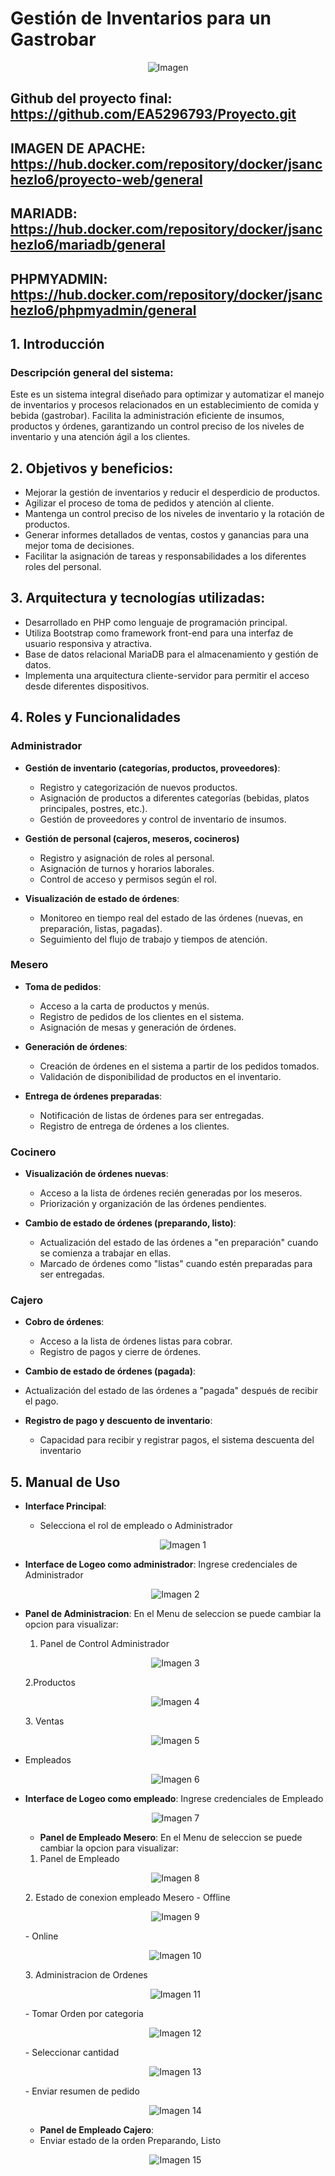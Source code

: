 # Gestión de Inventarios para un Gastrobar
<p align="center"><img src="Imagenes/Bar2.jpg" alt="Imagen"></p>


## Github del proyecto final: https://github.com/EA5296793/Proyecto.git

## IMAGEN DE APACHE: https://hub.docker.com/repository/docker/jsanchezlo6/proyecto-web/general


## MARIADB:  https://hub.docker.com/repository/docker/jsanchezlo6/mariadb/general


## PHPMYADMIN:   https://hub.docker.com/repository/docker/jsanchezlo6/phpmyadmin/general

## 1. Introducción
### Descripción general del sistema: 
Este es un sistema integral diseñado para optimizar y automatizar el manejo de inventarios y procesos relacionados en un establecimiento de comida y bebida (gastrobar). Facilita la administración eficiente de insumos, productos y órdenes, garantizando un control preciso de los niveles de inventario y una atención ágil a los clientes.

## 2. Objetivos y beneficios:
- Mejorar la gestión de inventarios y reducir el desperdicio de productos.
- Agilizar el proceso de toma de pedidos y atención al cliente.
- Mantenga un control preciso de los niveles de inventario y la rotación de productos.
- Generar informes detallados de ventas, costos y ganancias para una mejor toma de decisiones.
- Facilitar la asignación de tareas y responsabilidades a los diferentes roles del personal.

## 3. Arquitectura y tecnologías utilizadas:
- Desarrollado en PHP como lenguaje de programación principal.
- Utiliza Bootstrap como framework front-end para una interfaz de usuario responsiva y atractiva.
- Base de datos relacional MariaDB para el almacenamiento y gestión de datos.
- Implementa una arquitectura cliente-servidor para permitir el acceso desde diferentes dispositivos.
  
## 4. Roles y Funcionalidades
### Administrador
- **Gestión de inventario (categorías, productos, proveedores)**:
  - Registro y categorización de nuevos productos.
  - Asignación de productos a diferentes categorías (bebidas, platos principales, postres, etc.).
  - Gestión de proveedores y control de inventario de insumos.
  
- **Gestión de personal (cajeros, meseros, cocineros)**
  - Registro y asignación de roles al personal.
  - Asignación de turnos y horarios laborales.
  - Control de acceso y permisos según el rol.
  
- **Visualización de estado de órdenes**:
  - Monitoreo en tiempo real del estado de las órdenes (nuevas, en preparación, listas, pagadas).
  - Seguimiento del flujo de trabajo y tiempos de atención.
  
### Mesero
- **Toma de pedidos**:
  - Acceso a la carta de productos y menús.
  - Registro de pedidos de los clientes en el sistema.
  - Asignación de mesas y generación de órdenes.
  
- **Generación de órdenes**:
  - Creación de órdenes en el sistema a partir de los pedidos tomados.
  - Validación de disponibilidad de productos en el inventario.

- **Entrega de órdenes preparadas**: 
  - Notificación de listas de órdenes para ser entregadas.
  - Registro de entrega de órdenes a los clientes.

### Cocinero
- **Visualización de órdenes nuevas**:
  - Acceso a la lista de órdenes recién generadas por los meseros.
  - Priorización y organización de las órdenes pendientes.
  
- **Cambio de estado de órdenes (preparando, listo)**:
  - Actualización del estado de las órdenes a "en preparación" cuando se comienza a trabajar en ellas.
  - Marcado de órdenes como "listas" cuando estén preparadas para ser entregadas.

### Cajero
- **Cobro de órdenes**:
  - Acceso a la lista de órdenes listas para cobrar.
  - Registro de pagos y cierre de órdenes.
  
- **Cambio de estado de órdenes (pagada)**:
- Actualización del estado de las órdenes a "pagada" después de recibir el pago.
  
- **Registro de pago y descuento de inventario**:
  - Capacidad para recibir y registrar pagos, el sistema descuenta del inventario

## 5. Manual de Uso
- **Interface Principal**:
  - Selecciona el rol de empleado o Administrador
    <p align="center"><img src="Imagenes/1.png" alt="Imagen 1"></p>

- **Interface de Logeo como administrador**:
Ingrese credenciales de Administrador
    <p align="center"><img src="Imagenes/2.png" alt="Imagen 2"></p>
  
- **Panel de Administracion**:
En el Menu de seleccion se puede cambiar la  opcion para visualizar:
  1. Panel de Control Administrador
   <p align="center"><img src="Imagenes/3.png" alt="Imagen 3"></p>
  2.Productos
   <p align="center"><img src="Imagenes/4.png" alt="Imagen 4"></p>
   3. Ventas
    <p align="center"><img src="Imagenes/5.png" alt="Imagen 5"></p>

- Empleados
   <p align="center"><img src="Imagenes/6.png" alt="Imagen 6"></p>

- **Interface de Logeo como empleado**:
Ingrese credenciales de Empleado
    <p align="center"><img src="Imagenes/7.png" alt="Imagen 7"></p>

  - **Panel de Empleado Mesero**:
En el Menu de seleccion se puede cambiar la  opcion para visualizar:
  1. Panel de Empleado
   <p align="center"><img src="Imagenes/8.png" alt="Imagen 8"></p>
  2. Estado de conexion empleado Mesero 
  - Offline
   <p align="center"><img src="Imagenes/9.png" alt="Imagen 9"></p>
  - Online
   <p align="center"><img src="Imagenes/10.png" alt="Imagen 10"></p>
  3. Administracion de Ordenes 
   <p align="center"><img src="Imagenes/11.png" alt="Imagen 11"></p>
   - Tomar Orden por categoria
   <p align="center"><img src="Imagenes/12.png" alt="Imagen 12"></p>
    - Seleccionar cantidad
    <p align="center"><img src="Imagenes/13.png" alt="Imagen 13"></p>
     - Enviar resumen de pedido
    <p align="center"><img src="Imagenes/14.png" alt="Imagen 14"></p>
      
    - **Panel de Empleado Cajero**:
    - Enviar estado de la orden Preparando, Listo
    <p align="center"><img src="Imagenes/15.png" alt="Imagen 15"></p>
